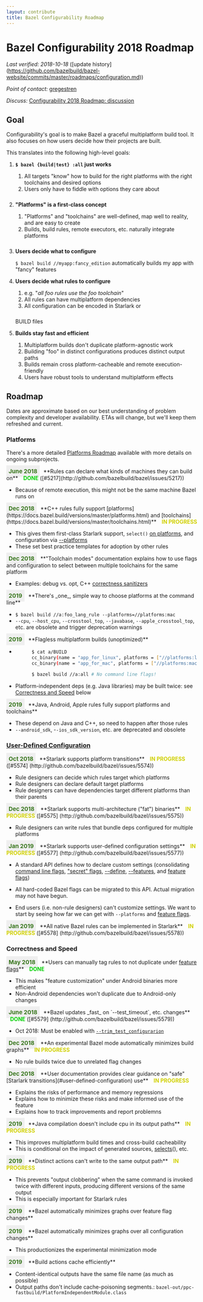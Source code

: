 ```yaml
---
layout: contribute
title: Bazel Configurability Roadmap
---
```

<style>
  .padbottom { padding-bottom: 10px; }
  .etabox {
    background: #EFEFEF;
    color: #38761D;
    font-size: 15px;
    font-weight: bold;
    display: inline;
    padding: 6px;
    margin-right: 10px;
  }
  .donestatus {
    color: #00D000;
    font-weight: bold;
    padding-left: 10px;
  }
  .inprogressstatus {
    color: #D0D000;
    font-weight: bold;
    padding-left: 10px;
  }
</style>

# Bazel Configurability 2018 Roadmap

*Last verified: 2018-10-18* ([update history]
(https://github.com/bazelbuild/bazel-website/commits/master/roadmaps/configuration.md))

*Point of contact:* [gregestren](https://github.com/gregestren)

*Discuss:*  [Configurability 2018 Roadmap: discussion](https://github.com/bazelbuild/bazel/issues/6431)

## Goal

Configurability's goal is to make Bazel a graceful multiplatform build
tool. It also focuses on how users decide how their projects are built.


This translates into the following high-level goals:

1. **`$ bazel {build|test} :all` just works**
    1. All targets "know" how to build for the right platforms with the right
       toolchains and desired options
    1. <div class="padbottom">Users only have to fiddle with options they care
       about</div>

1. **"Platforms" is a first-class concept**
    1. "Platforms" and "toolchains" are well-defined, map well to reality, and are
        easy to create
    1. <div class="padbottom">Builds, build rules, remote executors, etc.
       naturally integrate platforms</div>

1. **Users decide what to configure**

    `$ bazel build //myapp:fancy_edition` automatically builds my app with
    "fancy" features

1. **Users decide what rules to configure**
    1. e.g. "*all foo rules use the foo toolchain*"
    1. All rules can have multiplatform dependencies
    1. <div class="padbottom">All configuration can be encoded in Starlark or
    BUILD files</div>

1. **Builds stay fast and efficient**
    1. Multiplatform builds don't duplicate platform-agnostic work
    1. Building "foo" in distinct configurations produces distinct output paths
    1. Builds remain cross platform-cacheable and remote execution-friendly
    1. Users have robust tools to understand multiplatform effects

## Roadmap

Dates are approximate based on our best understanding of problem complexity
and developer availability. ETAs will change, but we'll keep them refreshed and
current.

### Platforms
There's a more detailed [Platforms Roadmap](platforms.html) available with more details on ongoing subprojects.

<div class="etabox">June 2018</div>**Rules can declare what kinds of machines
they can build on**
<span class="donestatus">DONE</span> ([#5217](http://github.com/bazelbuild/bazel/issues/5217))

* Because of remote execution, this might not be the same machine Bazel runs on


<div class="etabox">Dec 2018</div>**C++ rules fully support
[platforms](https://docs.bazel.build/versions/master/platforms.html) and
[toolchains](https://docs.bazel.build/versions/master/toolchains.html)**
<span class="inprogressstatus">IN PROGRESS</span>

* This gives them first-class Starlark support, `select()` [on
platforms](https://docs.bazel.build/versions/master/be/general.html#config_setting.constraint_values),
and configuration via
[--platforms](https://docs.bazel.build/versions/master/platforms.html#specifying-a-platform-for-a-build)
* These set best practice templates for adoption by other rules


<div class="etabox">Dec 2018</div>**"Toolchain modes" documentation explains how
to use flags and configuration to select between multiple toolchains for the
same platform

* Examples: debug vs. opt, C++ [correctness
  sanitizers](https://github.com/google/sanitizers)


<div class="etabox">2019</div>**There's _one_, simple way to choose platforms
at the command line**

* `$ bazel build //a:foo_lang_rule --platforms=//platforms:mac`
* `--cpu`, `--host_cpu`, `--crosstool_top`, `--javabase`,
  `--apple_crosstool_top`, etc. are obsolete and trigger deprecation warnings


<div class="etabox">2019</div>**Flagless multiplatform builds
(unoptimized)**

* ```sh
        $ cat a/BUILD
        cc_binary(name = "app_for_linux", platforms = ["//platforms:linux"])
        cc_binary(name = "app_for_mac", platforms = ["//platforms:mac"])

        $ bazel build //a:all # No command line flags!
  ```

* Platform-independent deps (e.g. Java libraries) may be built twice: see
    [Correctness and Speed](#correctness_and_speed) below


<div class="etabox">2019</div>**Java, Android, Apple rules fully support platforms and
toolchains**

* These depend on Java and C++, so need to happen after those rules
* `--android_sdk`, -`-ios_sdk_version`, etc. are deprecated and obsolete


### [User-Defined Configuration](https://docs.google.com/document/d/1vc8v-kXjvgZOdQdnxPTaV0rrLxtP2XwnD2tAZlYJOqw/edit?usp=sharing)


<div class="etabox">Oct 2018</div>**Starlark supports platform transitions**
<span class="inprogressstatus">IN PROGRESS</span> ([#5574]
(http://github.com/bazelbuild/bazel/issues/5574))

* Rule designers can decide which rules target which platforms
* Rule designers can declare default target platforms
* Rule designers can have dependencies target different platforms than their
  parents


<div class="etabox">Dec 2018</div>**Starlark supports multi-architecture ("fat")
binaries**
<span class="inprogressstatus">IN PROGRESS</span> ([#5575]
(http://github.com/bazelbuild/bazel/issues/5575))

* Rule designers can write rules that bundle deps configured for multiple
  platforms


<div class="etabox">Jan 2019</div>**Starlark supports user-defined configuration
settings**
<span class="inprogressstatus">IN PROGRESS</span> ([#5577]
(http://github.com/bazelbuild/bazel/issues/5577))

* A standard API defines how to declare custom settings (consolidating [command
  line
  flags](https://docs.bazel.build/versions/master/command-line-reference.html),
  ["secret"
  flags](https://github.com/bazelbuild/bazel/blob/master/src/main/java/com/google/devtools/build/lib/rules/apple/AppleCommandLineOptions.java#L246),
  [--define](https://github.com/bazelbuild/bazel/blob/b3cf83cd20f30d77e6768de651a3e652f86d6f78/src/main/java/com/google/devtools/build/lib/analysis/config/BuildConfiguration.java#L423),
  [--features](https://source.bazel.build/bazel/+/master:src/main/java/com/google/devtools/build/lib/analysis/config/BuildConfiguration.java;l=835?q=file:BuildConfiguration.java),
  and [feature
  flags](https://github.com/bazelbuild/bazel/blob/d6a98282e229b311dd56e65b72003197120f299a/src/test/java/com/google/devtools/build/lib/rules/android/AndroidBinaryTest.java#L3107))

* All hard-coded Bazel flags can be migrated to this API. Actual migration may
  not have begun.
* End users (i.e. non-rule designers) can't customize settings. We want to start
  by seeing how far we can get with `--platforms` and [feature
  flags](https://github.com/bazelbuild/bazel/blob/d6a98282e229b311dd56e65b72003197120f299a/src/test/java/com/google/devtools/build/lib/rules/android/AndroidBinaryTest.java#L3107).


<div class="etabox">Jan 2019</div>**All native Bazel rules can be implemented
in Starlark**
<span class="inprogressstatus">IN PROGRESS</span> ([#5578]
(http://github.com/bazelbuild/bazel/issues/5578))

### Correctness and Speed


<div class="etabox">May 2018</div>**Users can manually tag rules to not
duplicate under <a
href="https://github.com/bazelbuild/bazel/blob/d6a98282e229b311dd56e65b72003197120f299a/src/test/java/com/google/devtools/build/lib/rules/android/AndroidBinaryTest.java#L3107">feature
flags</a>**
<span class="donestatus">DONE</span>

* This makes "feature customization" under Android binaries more efficient
* Non-Android dependencies won't duplicate due to Android-only changes


<div class="etabox">June 2018</div>**Bazel updates _fast_ on `--test_timeout`, etc. changes**
<span class="donestatus">DONE</span> ([#5579]
(http://github.com/bazelbuild/bazel/issues/5579))

* Oct 2018: Must be enabled with [`--trim_test_configurarion`](https://github.com/bazelbuild/bazel/blob/f29f78d19288f6d6e7aea6bc65e6bfa01b2531ad/src/main/java/com/google/devtools/build/lib/analysis/test/TestConfiguration.java#L121~)


<div class="etabox">Dec 2018</div>**An experimental Bazel mode automatically
minimizes build graphs**
<span class="inprogressstatus">IN PROGRESS</span>

* No rule builds twice due to unrelated flag changes


<div class="etabox">Dec 2018</div>**User documentation provides clear guidance
on "safe" [Starlark transitions](#user-defined-configuration) use**
<span class="inprogressstatus">IN PROGRESS</span>

* Explains the risks of performance and memory regressions
* Explains how to minimize these risks and make informed use of the feature
* Explains how to track improvements and report problemns


<div class="etabox">2019</div>**Java compilation doesn't include cpu in its
output paths**
<span class="inprogressstatus">IN PROGRESS</span>

* This improves multiplatform build times and cross-build cacheability
* This is conditional on the impact of generated sources,
  [selects](https://docs.bazel.build/versions/master/be/functions.html#select)(),
  etc.


<div class="etabox">2019</div>**Distinct actions can't write to the same
output path**
<span class="inprogressstatus">IN PROGRESS</span>

* This prevents "output clobbering" when the same command is invoked twice with
  different inputs, producing different versions of the same output
* This is especially important for Starlark rules


<div class="etabox">2019</div>**Bazel automatically minimizes graphs over
feature flag changes**
<br><br>

<div class="etabox">2019</div>**Bazel automatically minimizes graphs over
all configuration changes**

* This productionizes the experimental minimization mode


<div class="etabox">2019</div>**Build actions cache efficiently**

* Content-identical outputs have the same file name (as much as possible)
* Output paths don't include cache-poisoning segments.:
  `bazel-out/ppc-fastbuild/PlatformIndependentModule.class`

